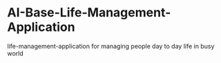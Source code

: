 # AI-Base-Life-Management-Application
life-management-application for managing people day to day life in busy world

